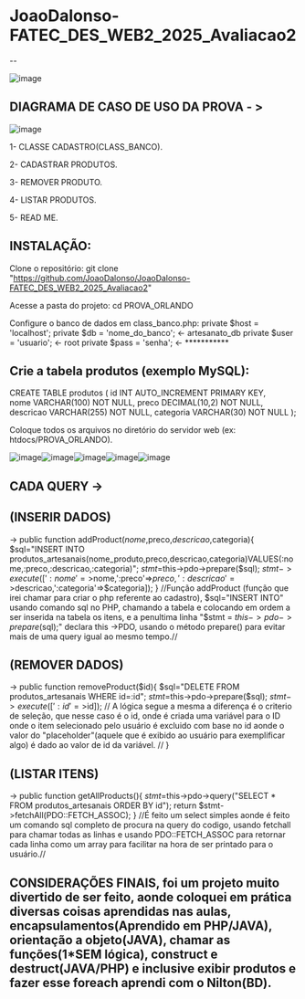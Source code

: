    
# JoaoDalonso-FATEC_DES_WEB2_2025_Avaliacao2
--

![image](https://github.com/user-attachments/assets/35d91f42-0648-4305-938e-e8ae72d39eed)  

DIAGRAMA DE CASO DE USO DA PROVA - >
--




 ![image](https://github.com/user-attachments/assets/d3725470-1b31-40ee-aecb-f16d999c9f55)








1- CLASSE CADASTRO(CLASS_BANCO).  

2- CADASTRAR PRODUTOS.

3- REMOVER PRODUTO.

4- LISTAR PRODUTOS.

5- READ ME.                                                                                                                                                     

                                                                                                                                                       
                                                                                                      
INSTALAÇÃO:
--

Clone o repositório:
git clone "https://github.com/JoaoDalonso/JoaoDalonso-FATEC_DES_WEB2_2025_Avaliacao2"


Acesse a pasta do projeto:
cd PROVA_ORLANDO

Configure o banco de dados em class_banco.php:
private $host = 'localhost';
private $db   = 'nome_do_banco'; <- artesanato_db
private $user = 'usuario'; <- root
private $pass = 'senha'; <- ***********


Crie a tabela produtos (exemplo MySQL):
--

CREATE TABLE produtos (
  id INT AUTO_INCREMENT PRIMARY KEY,                                                                                                                       
  nome VARCHAR(100) NOT NULL,
  preco DECIMAL(10,2) NOT NULL,
  descricao VARCHAR(255) NOT NULL,
  categoria VARCHAR(30) NOT NULL
);
                                                                     

Coloque todos os arquivos no diretório do servidor web (ex: htdocs/PROVA_ORLANDO).

![image](https://github.com/user-attachments/assets/206b46db-ccf3-4b2f-b76e-4b3628b85e8a)![image](https://github.com/user-attachments/assets/122be105-b2ad-4eae-8862-77ff1abe05c9)![image](https://github.com/user-attachments/assets/e70f8030-8605-4a8c-be1a-f89a664e955f)![image](https://github.com/user-attachments/assets/931575ac-4dd6-4c5e-a56b-aa8ee2110437)![image](https://github.com/user-attachments/assets/abe2dcfa-8277-451b-8014-fe7ed49b1327)

CADA QUERY ->
--

(INSERIR DADOS)
--

-> public function addProduct($nome,$preco,$descricao,$categoria){
        $sql="INSERT INTO produtos_artesanais(nome_produto,preco,descricao,categoria)VALUES(:nome,:preco,:descricao,:categoria)";
        $stmt=$this->pdo->prepare($sql);
        $stmt->execute([':nome'=>$nome,':preco'=>$preco,':descricao'=>$descricao,':categoria'=>$categoria]);
    } //Função addProduct (função que irei chamar para criar o php referente ao cadastro), $sql="INSERT INTO" usando comando sql no PHP, chamando a tabela e colocando em ordem a ser inserida na tabela os itens, e a penultima linha "$stmt = $this->pdo->prepare($sql);" declara this ->PDO, usando o método prepare() para evitar mais de uma query igual ao mesmo tempo.//

(REMOVER DADOS)
--

->  public function removeProduct($id){
        $sql="DELETE FROM produtos_artesanais WHERE id=:id";
        $stmt=$this->pdo->prepare($sql);
        $stmt->execute([':id'=>$id]);      // A lógica segue a mesma a diferença é o criterio de seleção, que nesse caso é o id, onde é criada uma variável para o ID onde o item selecionado pelo usuário é excluido com base no id aonde o valor do "placeholder"(aquele que é exibido ao usuário para exemplificar algo) é dado ao valor de id da variável. //
    }

(LISTAR ITENS)
--

-> public function getAllProducts(){
        $stmt=$this->pdo->query("SELECT * FROM produtos_artesanais ORDER BY id");
        return $stmt->fetchAll(PDO::FETCH_ASSOC);
    }  //É feito um select simples aonde é feito um comando sql completo de procura na query do codigo, usando fetchall para chamar todas as linhas e usando PDO::FETCH_ASSOC para retornar cada linha como um array para facilitar na hora de ser printado para o usuário.//



CONSIDERAÇÕES FINAIS, foi um projeto muito divertido de ser feito, aonde coloquei em prática diversas coisas aprendidas nas aulas, encapsulamentos(Aprendido em PHP/JAVA), orientação a objeto(JAVA), chamar as funções(1*SEM lógica), construct e destruct(JAVA/PHP) e inclusive exibir produtos e fazer esse foreach aprendi com o Nilton(BD).
--















    
    


